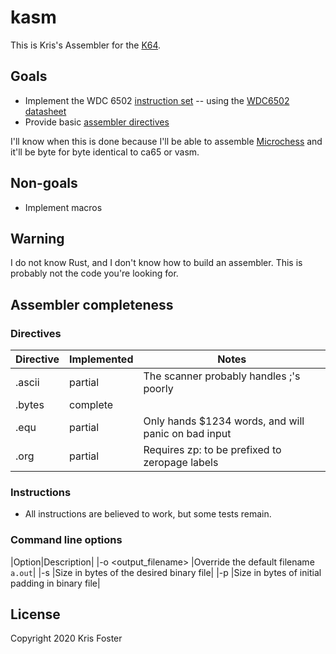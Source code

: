 # kasm

This is Kris's Assembler for the [K64](https://github.com/transitorykris/krisos).

## Goals

 * Implement the WDC 6502 [instruction set](instructions.md) -- using the [WDC6502 datasheet](https://eater.net/datasheets/w65c02s.pdf)
 * Provide basic [assembler directives](directives.md)

I'll know when this is done because I'll be able to assemble [Microchess](https://en.wikipedia.org/wiki/Microchess) and it'll be byte for byte identical to ca65 or vasm.

## Non-goals

 * Implement macros

## Warning

I do not know Rust, and I don't know how to build an assembler. This is probably not the code you're looking for.

## Assembler completeness

### Directives

|Directive|Implemented|Notes|
|---------|-----------|-----|
|.ascii   |partial    |The scanner probably handles ;'s poorly|
|.bytes   |complete    ||
|.equ     |partial    |Only hands $1234 words, and will panic on bad input|
|.org     |partial    |Requires zp: to be prefixed to zeropage labels|

### Instructions

 * All instructions are believed to work, but some tests remain.

### Command line options

|Option|Description|
|-o <output_filename> |Override the default filename `a.out`|
|-s <size> |Size in bytes of the desired binary file|
|-p <padding> |Size in bytes of initial padding in binary file|

## License

Copyright 2020 Kris Foster
